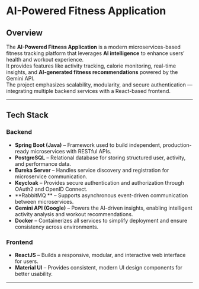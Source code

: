 # AI-Powered Fitness Application

## Overview
The **AI-Powered Fitness Application** is a modern microservices-based fitness tracking platform that leverages **AI intelligence** to enhance users’ health and workout experience.  
It provides features like activity tracking, calorie monitoring, real-time insights, and **AI-generated fitness recommendations** powered by the Gemini API.  
The project emphasizes scalability, modularity, and secure authentication — integrating multiple backend services with a React-based frontend.

---

##  Tech Stack

### **Backend**
- **Spring Boot (Java)** – Framework used to build independent, production-ready microservices with RESTful APIs.  
- **PostgreSQL** – Relational database for storing structured user, activity, and performance data.  
- **Eureka Server** – Handles service discovery and registration for microservice communication.  
- **Keycloak** – Provides secure authentication and authorization through OAuth2 and OpenID Connect.  
- **RabbitMQ ** – Supports asynchronous event-driven communication between microservices.  
- **Gemini API (Google)** – Powers the AI-driven insights, enabling intelligent activity analysis and workout recommendations.  
- **Docker** – Containerizes all services to simplify deployment and ensure consistency across environments.

### **Frontend**
- **ReactJS** – Builds a responsive, modular, and interactive web interface for users.  
- **Material UI** – Provides consistent, modern UI design components for better usability.

---


